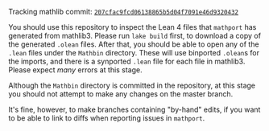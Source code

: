 Tracking mathlib commit: [`207cfac9fcd06138865b5d04f7091e46d9320432`](https://github.com/leanprover-community/mathlib/commit/207cfac9fcd06138865b5d04f7091e46d9320432)

You should use this repository to inspect the Lean 4 files that `mathport` has generated from mathlib3.
Please run `lake build` first, to download a copy of the generated `.olean` files.
After that, you should be able to open any of the `.lean` files under the `Mathbin` directory.
These will use binported `.olean`s for the imports, and there is a synported `.lean` file for each file in mathlib3.
Please expect *many* errors at this stage.

Although the `Mathbin` directory is committed in the repository,
at this stage you should not attempt to make any changes on the master branch.

It's fine, however, to make branches containing "by-hand" edits,
if you want to be able to link to diffs when reporting issues in `mathport`.
